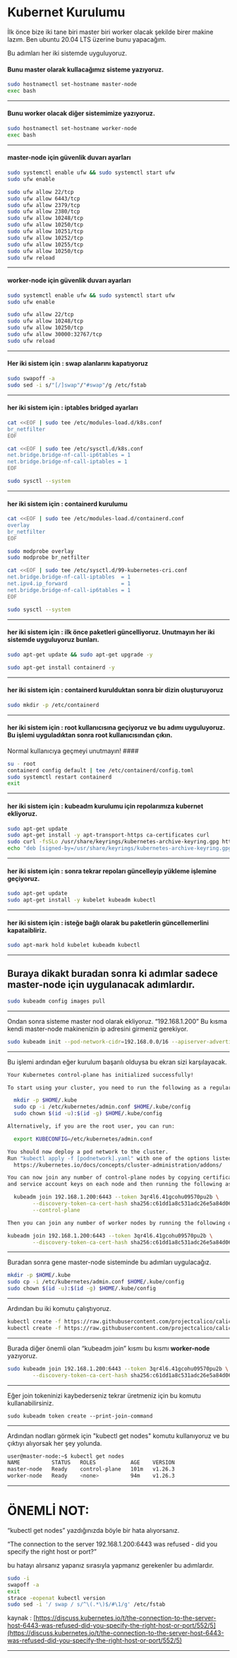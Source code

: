# Kubernet Kurulumu

İlk önce bize iki tane biri master biri worker olacak şekilde birer makine lazım. Ben ubuntu 20.04 LTS üzerine bunu yapacağım.

Bu adımları her iki sistemde uyguluyoruz.

#### Bunu master olarak kullacağımız sisteme yazıyoruz. ####

```bash
sudo hostnamectl set-hostname master-node
exec bash
```
---
#### Bunu worker olacak diğer sistemimize yazıyoruz. ####

```bash
sudo hostnamectl set-hostname worker-node
exec bash
```
---
#### **master-node** için güvenlik duvarı ayarları ####

```bash
sudo systemctl enable ufw && sudo systemctl start ufw
sudo ufw enable

sudo ufw allow 22/tcp
sudo ufw allow 6443/tcp
sudo ufw allow 2379/tcp
sudo ufw allow 2380/tcp
sudo ufw allow 10248/tcp
sudo ufw allow 10250/tcp
sudo ufw allow 10251/tcp
sudo ufw allow 10252/tcp
sudo ufw allow 10255/tcp
sudo ufw allow 10250/tcp
sudo ufw reload
```
---

#### **worker-node** için güvenlik duvarı ayarları ####

```bash
sudo systemctl enable ufw && sudo systemctl start ufw
sudo ufw enable

sudo ufw allow 22/tcp
sudo ufw allow 10248/tcp
sudo ufw allow 10250/tcp
sudo ufw allow 30000:32767/tcp
sudo ufw reload
```
---

#### Her iki sistem için : swap alanlarını kapatıyoruz ####
```bash
sudo swapoff -a
sudo sed -i s/"[/]swap"/"#swap"/g /etc/fstab
```
---
#### her iki sistem için : iptables bridged ayarları ####
```bash
cat <<EOF | sudo tee /etc/modules-load.d/k8s.conf
br_netfilter
EOF

cat <<EOF | sudo tee /etc/sysctl.d/k8s.conf
net.bridge.bridge-nf-call-ip6tables = 1
net.bridge.bridge-nf-call-iptables = 1
EOF

sudo sysctl --system
```

---
#### her iki sistem için : containerd kurulumu ####

```bash
cat <<EOF | sudo tee /etc/modules-load.d/containerd.conf
overlay
br_netfilter
EOF
```

```bash
sudo modprobe overlay
sudo modprobe br_netfilter
```

```bash
cat <<EOF | sudo tee /etc/sysctl.d/99-kubernetes-cri.conf
net.bridge.bridge-nf-call-iptables  = 1
net.ipv4.ip_forward                 = 1
net.bridge.bridge-nf-call-ip6tables = 1
EOF

sudo sysctl --system
```

---
#### her iki sistem için : ilk önce paketleri güncelliyoruz. Unutmayın her iki sistemde uyguluyoruz bunları. ####

```bash
sudo apt-get update && sudo apt-get upgrade -y
```

```bash
sudo apt-get install containerd -y
```

---
#### her iki sistem için : containerd kurulduktan sonra bir dizin oluşturuyoruz ####

```bash
sudo mkdir -p /etc/containerd
```

---
#### her iki sistem için : root kullanıcısına geçiyoruz ve bu adımı uyguluyoruz. Bu işlemi uyguladıktan sonra root kullanıcısından çıkın. 
Normal kullanıcıya geçmeyi unutmayın! ####

```bash
su - root
containerd config default | tee /etc/containerd/config.toml
sudo systemctl restart containerd
exit
```

---
#### her iki sistem için : kubeadm kurulumu için repolarımıza kubernet ekliyoruz. ####

```bash
sudo apt-get update
sudo apt-get install -y apt-transport-https ca-certificates curl
sudo curl -fsSLo /usr/share/keyrings/kubernetes-archive-keyring.gpg https://packages.cloud.google.com/apt/doc/apt-key.gpg
echo "deb [signed-by=/usr/share/keyrings/kubernetes-archive-keyring.gpg] https://apt.kubernetes.io/ kubernetes-xenial main" | sudo tee /etc/apt/sources.list.d/kubernetes.list
```

---
#### her iki sistem için : sonra tekrar repoları güncelleyip yükleme işlemine geçiyoruz. ####

```bash
sudo apt-get update
sudo apt-get install -y kubelet kubeadm kubectl
```

---
#### her iki sistem için : isteğe bağlı olarak bu paketlerin güncellemerlini kapataibliriz. ####

```bash
sudo apt-mark hold kubelet kubeadm kubectl
```
---

## Buraya dikakt buradan sonra ki adımlar sadece master-node için uygulanacak adımlardır. ##
```bash
sudo kubeadm config images pull
```

---
Ondan sonra sisteme master nod olarak ekliyoruz. “192.168.1.200” Bu kısma kendi master-node makinenizin ip adresini girmeniz gerekiyor.
```bash
sudo kubeadm init --pod-network-cidr=192.168.0.0/16 --apiserver-advertise-address=192.168.1.200 --control-plane-endpoint=192.168.1.200
```

---
Bu işlemi ardından eğer kurulum başarılı olduysa bu ekran sizi karşılayacak. 
```bash
Your Kubernetes control-plane has initialized successfully!

To start using your cluster, you need to run the following as a regular user:

  mkdir -p $HOME/.kube
  sudo cp -i /etc/kubernetes/admin.conf $HOME/.kube/config
  sudo chown $(id -u):$(id -g) $HOME/.kube/config

Alternatively, if you are the root user, you can run:

  export KUBECONFIG=/etc/kubernetes/admin.conf

You should now deploy a pod network to the cluster.
Run "kubectl apply -f [podnetwork].yaml" with one of the options listed at:
  https://kubernetes.io/docs/concepts/cluster-administration/addons/

You can now join any number of control-plane nodes by copying certificate authorities
and service account keys on each node and then running the following as root:

  kubeadm join 192.168.1.200:6443 --token 3qr4l6.41gcohu09570pu2b \
        --discovery-token-ca-cert-hash sha256:c61dd1a8c531adc26e5a84d066cc02a320ce9f90069ba4d502428abe07acc43a \
        --control-plane

Then you can join any number of worker nodes by running the following on each as root:

kubeadm join 192.168.1.200:6443 --token 3qr4l6.41gcohu09570pu2b \
        --discovery-token-ca-cert-hash sha256:c61dd1a8c531adc26e5a84d066cc02a320ce9f90069ba4d502428abe07acc43a
```

---
Buradan sonra gene master-node sisteminde bu adımları uygulacağız.
```bash
mkdir -p $HOME/.kube
sudo cp -i /etc/kubernetes/admin.conf $HOME/.kube/config
sudo chown $(id -u):$(id -g) $HOME/.kube/config
```

---
Ardından bu iki komutu çalıştıyoruz.
```bash
kubectl create -f https://raw.githubusercontent.com/projectcalico/calico/v3.25.0/manifests/tigera-operator.yaml
kubectl create -f https://raw.githubusercontent.com/projectcalico/calico/v3.25.0/manifests/custom-resources.yaml
```

---
Burada diğer önemli olan “kubeadm join” kısmı bu kısmı **worker-node** yazıyoruz.
```bash
sudo kubeadm join 192.168.1.200:6443 --token 3qr4l6.41gcohu09570pu2b \
        --discovery-token-ca-cert-hash sha256:c61dd1a8c531adc26e5a84d066cc02a320ce9f90069ba4d502428abe07acc43a
```

---
Eğer join tokeninizi kaybederseniz tekrar üretmeniz için bu komutu kullanabilirsiniz.
```
sudo kubeadm token create --print-join-command
```

---
Ardından nodları görmek için "kubectl get nodes" komutu kullanıyoruz ve bu çıktıyı alıyorsak her şey yolunda.

```bash
user@master-node:~$ kubectl get nodes
NAME          STATUS   ROLES           AGE    VERSION
master-node   Ready    control-plane   101m   v1.26.3
worker-node   Ready    <none>          94m    v1.26.3
```

---
# **ÖNEMLİ NOT:** #

“kubectl get nodes” yazdığınızda böyle bir hata alıyorsanız.

“The connection to the server 192.168.1.200:6443 was refused - did you specify the right host or port?”

bu hatayı alırsanız yapanız sırasıyla yapmanız gerekenler bu adımlardır.

```bash
sudo -i
swapoff -a
exit
strace -eopenat kubectl version
sudo sed -i '/ swap / s/^\(.*\)$/#\1/g' /etc/fstab
```
kaynak : [https://discuss.kubernetes.io/t/the-connection-to-the-server-host-6443-was-refused-did-you-specify-the-right-host-or-port/552/5](https://discuss.kubernetes.io/t/the-connection-to-the-server-host-6443-was-refused-did-you-specify-the-right-host-or-port/552/5)

---
